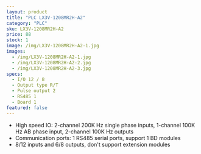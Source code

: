 ```yaml
---
layout: product
title: "PLC LX3V-1208MR2H-A2"
category: "PLC"
sku: LX3V-1208MR2H-A2
price: 88
stock: 1
image: /img/LX3V-1208MR2H-A2-1.jpg
images:
  - /img/LX3V-1208MR2H-A2-1.jpg
  - /img/LX3V-1208MR2H-A2-2.jpg
  - /img/LX3V-1208MR2H-A2-3.jpg
specs:
  - I/O 12 / 8
  - Output type R/T
  - Pulse output 2
  - RS485 1
  - Board 1
featured: false
---
```


 - High speed IO: 2-channel 200K Hz single phase inputs, 1-channel 100K Hz AB phase input, 2-channel 100K Hz outputs
 - Communication ports: 1 RS485 serial ports, support 1 BD modules
 - 8/12 inputs and 6/8 outputs, don't support extension modules
